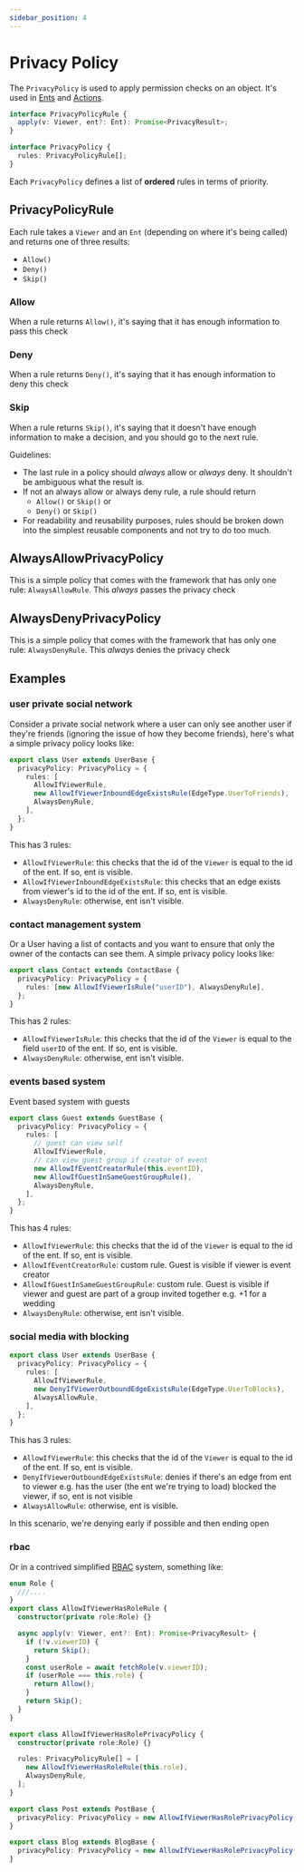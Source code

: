 ```yaml
---
sidebar_position: 4
---
```


# Privacy Policy
The `PrivacyPolicy` is used to apply permission checks on an object. It's used in [Ents](/docs/core-concepts) and [Actions](/docs/actions/intro).

```ts
interface PrivacyPolicyRule {
  apply(v: Viewer, ent?: Ent): Promise<PrivacyResult>;
}

interface PrivacyPolicy {
  rules: PrivacyPolicyRule[];
}
```

Each `PrivacyPolicy` defines a list of **ordered** rules in terms of priority. 

## PrivacyPolicyRule
Each rule takes a `Viewer` and an `Ent` (depending on where it's being called) and returns one of three results:
* `Allow()`
* `Deny()`
* `Skip()`


### Allow
When a rule returns `Allow()`, it's saying that it has enough information to pass this check 

### Deny
When a rule returns `Deny()`, it's saying that it has enough information to deny this check

### Skip
When a rule returns `Skip()`, it's saying that it doesn't have enough information to make a decision, and you should go to the next rule.

Guidelines:
* The last rule in a policy should *always* allow or *always* deny. It shouldn't be ambiguous what the result is.
* If not an always allow or always deny rule, a rule should return
  - `Allow()` or `Skip()` or
  - `Deny()` or `Skip()`
* For readability and reusability purposes, rules should be broken down into the simplest reusable components and not try to do too much.

## AlwaysAllowPrivacyPolicy
This is a simple policy that comes with the framework that has only one rule: `AlwaysAllowRule`. This *always* passes the privacy check

## AlwaysDenyPrivacyPolicy
This is a simple policy that comes with the framework that has only one rule: `AlwaysDenyRule`. This *always* denies the privacy check

## Examples

### user private social network
Consider a private social network where a user can only see another user if they're friends (ignoring the issue of how they become friends), here's what a simple privacy policy looks like:

```ts title="src/ent/user.ts"
export class User extends UserBase {
  privacyPolicy: PrivacyPolicy = {
    rules: [
      AllowIfViewerRule,
      new AllowIfViewerInboundEdgeExistsRule(EdgeType.UserToFriends),
      AlwaysDenyRule,
    ],
  };
}
```

This has 3 rules:
* `AllowIfViewerRule`: this checks that the id of the `Viewer` is equal to the id of the ent. If so, ent is visible.
* `AllowIfViewerInboundEdgeExistsRule`: this checks that an edge exists from viewer's id to the id of the ent. If so, ent is visible.
* `AlwaysDenyRule`: otherwise, ent isn't visible.


### contact management system
Or a User having a list of contacts and you want to ensure that only the owner of the contacts can see them. A simple privacy policy looks like:

```ts title="src/ent/contact.ts"
export class Contact extends ContactBase {
  privacyPolicy: PrivacyPolicy = {
    rules: [new AllowIfViewerIsRule("userID"), AlwaysDenyRule],
  };
}
```

This has 2 rules:
* `AllowIfViewerIsRule`: this checks that the id of the `Viewer` is equal to the field `userID` of the ent. If so, ent is visible.
* `AlwaysDenyRule`: otherwise, ent isn't visible.

### events based system 
Event based system with guests 
```ts title="src/ent/guest.ts"
export class Guest extends GuestBase {
  privacyPolicy: PrivacyPolicy = {
    rules: [
      // guest can view self
      AllowIfViewerRule,
      // can view guest group if creator of event
      new AllowIfEventCreatorRule(this.eventID),
      new AllowIfGuestInSameGuestGroupRule(),
      AlwaysDenyRule,
    ],
  };
}
```

This has 4 rules:
* `AllowIfViewerRule`:  this checks that the id of the `Viewer` is equal to the id of the ent. If so, ent is visible.
* `AllowIfEventCreatorRule`: custom rule. Guest is visible if viewer is event creator
* `AllowIfGuestInSameGuestGroupRule`: custom rule. Guest is visible if viewer and guest are part of a group invited together e.g. +1 for a wedding
* `AlwaysDenyRule`: otherwise, ent isn't visible.


### social media with blocking
```ts title="src/ent/user.ts"
export class User extends UserBase {
  privacyPolicy: PrivacyPolicy = {
    rules: [
      AllowIfViewerRule,
      new DenyIfViewerOutboundEdgeExistsRule(EdgeType.UserToBlocks),
      AlwaysAllowRule,
    ],
  };
}
```

This has 3 rules:
* `AllowIfViewerRule`:  this checks that the id of the `Viewer` is equal to the id of the ent. If so, ent is visible.
* `DenyIfViewerOutboundEdgeExistsRule`: denies if there's an edge from ent to viewer e.g. has the user (the ent we're trying to load) blocked the viewer, if so, ent is not visible
* `AlwaysAllowRule`: otherwise, ent is visible.

In this scenario, we're denying early if possible and then ending open

### rbac
Or in a contrived simplified [RBAC](https://en.wikipedia.org/wiki/Role-based_access_control) system, something like:

```ts title="src/privacy/roles.ts"
enum Role {
  ///....
}
export class AllowIfViewerHasRoleRule {
  constructor(private role:Role) {}

  async apply(v: Viewer, ent?: Ent): Promise<PrivacyResult> {
    if (!v.viewerID) {
      return Skip();
    }
    const userRole = await fetchRole(v.viewerID);
    if (userRole === this.role) {
      return Allow();
    }
    return Skip();
  }
}

export class AllowIfViewerHasRolePrivacyPolicy {
  constructor(private role:Role) {}

  rules: PrivacyPolicyRule[] = [
    new AllowIfViewerHasRoleRule(this.role),
    AlwaysDenyRule,
  ];
}
```

```ts title="src/ent/post.ts"
export class Post extends PostBase {
  privacyPolicy: PrivacyPolicy = new AllowIfViewerHasRolePrivacyPolicy(Role.Post);
}
```

```ts title="src/ent/blog.ts"
export class Blog extends BlogBase {
  privacyPolicy: PrivacyPolicy = new AllowIfViewerHasRolePrivacyPolicy(Role.PublishBlog);
}
```

